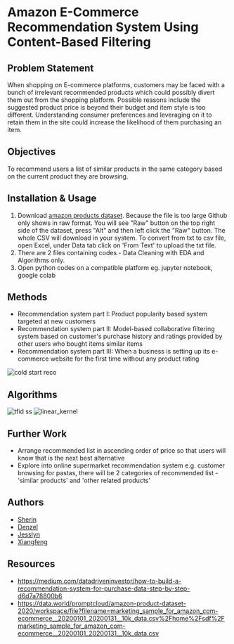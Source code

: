 # Amazon E-Commerce Recommendation System Using Content-Based Filtering

## Problem Statement
When shopping on E-commerce platforms, customers may be faced with a bunch of irrelevant recommended products which could possibly divert them out from the shopping platform. Possible reasons include the suggested product price is beyond their budget and item style is too different. Understanding consumer preferences and leveraging on it to retain them in the site could increase the likelihood of them purchasing an item.

## Objectives
To recommend users a list of similar products in the same category based on the current product they are browsing.

## Installation & Usage
1) Download [amazon products dataset](https://github.com/sherincheah/Ecommerce-recommendation-system/blob/main/amazon%20products.csv). Because the file is too large Github only shows in raw format. You will see "Raw" button on the top right side of the dataset, press "Alt" and then left click the "Raw" button. The whole CSV will download in your system. To convert from txt to csv file, open Excel, under Data tab click on 'From Text' to upload the txt file.
2) There are 2 files containing codes - Data Cleaning with EDA and Algorithms only.
3) Open python codes on a compatible platform eg. jupyter notebook, google colab 

## Methods 
- Recommendation system part I: Product popularity based system targeted at new customers<br />
- Recommendation system part II: Model-based collaborative filtering system based on customer's purchase history and ratings provided by other users who bought items similar items<br />
- Recommendation system part III: When a business is setting up its e-commerce website for the first time without any product rating<br />

![cold start reco](https://user-images.githubusercontent.com/58731785/100766577-c2234580-3433-11eb-8d19-0cedd6f14b49.png)

## Algorithms 
![tfid ss](https://user-images.githubusercontent.com/58731785/100896683-d893d480-34f9-11eb-8b43-7889650cf105.JPG)
![linear_kernel](https://user-images.githubusercontent.com/58731785/100897061-42ac7980-34fa-11eb-9147-228de7aece8b.JPG)

## Further Work
- Arrange recommended list in ascending order of price so that users will know that is the next best alternative
- Explore into online supermarket recommendation system
  e.g. customer browsing for pastas, there will be 2 categories of recommended list - 'similar products' and 'other related products'

## Authors
- [Sherin](https://github.com/sherincheah)
- [Denzel](https://github.com/bub28)
- [Jesslyn](https://github.com/jesslynhillary)
- [Xiangfeng](https://github.com/xiangfengg)

## Resources
- https://medium.com/datadriveninvestor/how-to-build-a-recommendation-system-for-purchase-data-step-by-step-d6d7a78800b6
- https://data.world/promptcloud/amazon-product-dataset-2020/workspace/file?filename=marketing_sample_for_amazon_com-ecommerce__20200101_20200131__10k_data.csv%2Fhome%2Fsdf%2Fmarketing_sample_for_amazon_com-ecommerce__20200101_20200131__10k_data.csv
